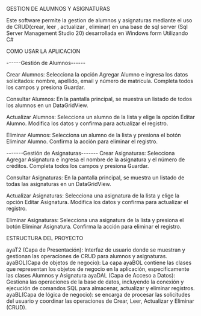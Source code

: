 GESTION DE ALUMNOS Y ASIGNATURAS

Este software permite la gestion de alumnos y asignaturas mediante el uso de CRUD(crear, leer , actualizar , eliminar)
en una base de sql server (Sql Server Management Studio 20) desarrollada en Windows form Utilizando C#

COMO USAR LA APLICACION

------Gestión de Alumnos------

Crear Alumnos: Selecciona la opción Agregar Alumno e ingresa los datos solicitados: nombre, apellido, email y número de matrícula. Completa todos los campos y presiona Guardar.

Consultar Alumnos: En la pantalla principal, se muestra un listado de todos los alumnos en un DataGridView.

Actualizar Alumnos: Selecciona un alumno de la lista y elige la opción Editar Alumno. Modifica los datos y confirma para actualizar el registro.

Eliminar Alumnos: Selecciona un alumno de la lista y presiona el botón Eliminar Alumno. Confirma la acción para eliminar el registro.

-------Gestión de Asignaturas-------
Crear Asignaturas: Selecciona Agregar Asignatura e ingresa el nombre de la asignatura y el número de créditos. Completa todos los campos y presiona Guardar.

Consultar Asignaturas: En la pantalla principal, se muestra un listado de todas las asignaturas en un DataGridView.

Actualizar Asignaturas: Selecciona una asignatura de la lista y elige la opción Editar Asignatura. Modifica los datos y confirma para actualizar el registro.

Eliminar Asignaturas: Selecciona una asignatura de la lista y presiona el botón Eliminar Asignatura. Confirma la acción para eliminar el registro.

ESTRUCTURA DEL PROYECTO

ayaT2 (Capa de Presentación): Interfaz de usuario donde se muestran y gestionan las operaciones de CRUD para alumnos y asignaturas.
ayaBOL(Capa de objetos de negocio): La capa ayaBOL contiene las clases que representan los objetos de negocio en la aplicación, específicamente las clases Alumnos y Asignatura
ayaDAL (Capa de Acceso a Datos): Gestiona las operaciones de la base de datos, incluyendo la conexión y ejecución de comandos SQL para almacenar, actualizar y eliminar registros.
ayaBL(Capa de lógica de negocio): se encarga de procesar las solicitudes del usuario y coordinar las operaciones de Crear, Leer, Actualizar y Eliminar (CRUD).
